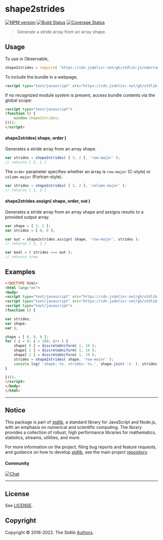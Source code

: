 <!--

@license Apache-2.0

Copyright (c) 2018 The Stdlib Authors.

Licensed under the Apache License, Version 2.0 (the "License");
you may not use this file except in compliance with the License.
You may obtain a copy of the License at

   http://www.apache.org/licenses/LICENSE-2.0

Unless required by applicable law or agreed to in writing, software
distributed under the License is distributed on an "AS IS" BASIS,
WITHOUT WARRANTIES OR CONDITIONS OF ANY KIND, either express or implied.
See the License for the specific language governing permissions and
limitations under the License.

-->

# shape2strides

[![NPM version][npm-image]][npm-url] [![Build Status][test-image]][test-url] [![Coverage Status][coverage-image]][coverage-url] <!-- [![dependencies][dependencies-image]][dependencies-url] -->

> Generate a stride array from an array shape.

<!-- Section to include introductory text. Make sure to keep an empty line after the intro `section` element and another before the `/section` close. -->

<section class="intro">

</section>

<!-- /.intro -->

<!-- Package usage documentation. -->



<section class="usage">

## Usage

To use in Observable,

```javascript
shape2strides = require( 'https://cdn.jsdelivr.net/gh/stdlib-js/ndarray-base-shape2strides@umd/bundle.js' )
```

To include the bundle in a webpage,

```html
<script type="text/javascript" src="https://cdn.jsdelivr.net/gh/stdlib-js/ndarray-base-shape2strides@umd/bundle.js"></script>
```

If no recognized module system is present, access bundle contents via the global scope:

```html
<script type="text/javascript">
(function () {
    window.shape2strides;
})();
</script>
```

#### shape2strides( shape, order )

Generates a stride array from an array shape.

```javascript
var strides = shape2strides( [ 3, 2 ], 'row-major' );
// returns [ 2, 1 ]
```

The `order` parameter specifies whether an array is `row-major` (C-style) or `column-major` (Fortran-style).

```javascript
var strides = shape2strides( [ 3, 2 ], 'column-major' );
// returns [ 1, 3 ]
```

#### shape2strides.assign( shape, order, out )

Generates a stride array from an array shape and assigns results to a provided output array.

```javascript
var shape = [ 3, 2 ];
var strides = [ 0, 0 ];

var out = shape2strides.assign( shape, 'row-major', strides );
// returns [ 2, 1 ]

var bool = ( strides === out );
// returns true
```

</section>

<!-- /.usage -->

<!-- Package usage notes. Make sure to keep an empty line after the `section` element and another before the `/section` close. -->

<section class="notes">

</section>

<!-- /.notes -->

<!-- Package usage examples. -->

<section class="examples">

## Examples

<!-- eslint no-undef: "error" -->

```html
<!DOCTYPE html>
<html lang="en">
<body>
<script type="text/javascript" src="https://cdn.jsdelivr.net/gh/stdlib-js/random-base-discrete-uniform@umd/bundle.js"></script>
<script type="text/javascript" src="https://cdn.jsdelivr.net/gh/stdlib-js/ndarray-base-shape2strides@umd/bundle.js"></script>
<script type="text/javascript">
(function () {

var strides;
var shape;
var i;

shape = [ 0, 0, 0 ];
for ( i = 0; i < 100; i++ ) {
    shape[ 0 ] = discreteUniform( 1, 10 );
    shape[ 1 ] = discreteUniform( 1, 10 );
    shape[ 2 ] = discreteUniform( 1, 10 );
    strides = shape2strides( shape, 'row-major' );
    console.log( 'shape: %s. strides: %s.', shape.join( 'x' ), strides.join( ', ' ) );
}

})();
</script>
</body>
</html>
```

</section>

<!-- /.examples -->

<!-- C interface documentation. -->



<!-- Section to include cited references. If references are included, add a horizontal rule *before* the section. Make sure to keep an empty line after the `section` element and another before the `/section` close. -->

<section class="references">

</section>

<!-- /.references -->

<!-- Section for related `stdlib` packages. Do not manually edit this section, as it is automatically populated. -->

<section class="related">

</section>

<!-- /.related -->

<!-- Section for all links. Make sure to keep an empty line after the `section` element and another before the `/section` close. -->


<section class="main-repo" >

* * *

## Notice

This package is part of [stdlib][stdlib], a standard library for JavaScript and Node.js, with an emphasis on numerical and scientific computing. The library provides a collection of robust, high performance libraries for mathematics, statistics, streams, utilities, and more.

For more information on the project, filing bug reports and feature requests, and guidance on how to develop [stdlib][stdlib], see the main project [repository][stdlib].

#### Community

[![Chat][chat-image]][chat-url]

---

## License

See [LICENSE][stdlib-license].


## Copyright

Copyright &copy; 2016-2022. The Stdlib [Authors][stdlib-authors].

</section>

<!-- /.stdlib -->

<!-- Section for all links. Make sure to keep an empty line after the `section` element and another before the `/section` close. -->

<section class="links">

[npm-image]: http://img.shields.io/npm/v/@stdlib/ndarray-base-shape2strides.svg
[npm-url]: https://npmjs.org/package/@stdlib/ndarray-base-shape2strides

[test-image]: https://github.com/stdlib-js/ndarray-base-shape2strides/actions/workflows/test.yml/badge.svg?branch=main
[test-url]: https://github.com/stdlib-js/ndarray-base-shape2strides/actions/workflows/test.yml?query=branch:main

[coverage-image]: https://img.shields.io/codecov/c/github/stdlib-js/ndarray-base-shape2strides/main.svg
[coverage-url]: https://codecov.io/github/stdlib-js/ndarray-base-shape2strides?branch=main

<!--

[dependencies-image]: https://img.shields.io/david/stdlib-js/ndarray-base-shape2strides.svg
[dependencies-url]: https://david-dm.org/stdlib-js/ndarray-base-shape2strides/main

-->

[chat-image]: https://img.shields.io/gitter/room/stdlib-js/stdlib.svg
[chat-url]: https://gitter.im/stdlib-js/stdlib/

[stdlib]: https://github.com/stdlib-js/stdlib

[stdlib-authors]: https://github.com/stdlib-js/stdlib/graphs/contributors

[umd]: https://github.com/umdjs/umd
[es-module]: https://developer.mozilla.org/en-US/docs/Web/JavaScript/Guide/Modules

[deno-url]: https://github.com/stdlib-js/ndarray-base-shape2strides/tree/deno
[umd-url]: https://github.com/stdlib-js/ndarray-base-shape2strides/tree/umd
[esm-url]: https://github.com/stdlib-js/ndarray-base-shape2strides/tree/esm

[stdlib-license]: https://raw.githubusercontent.com/stdlib-js/ndarray-base-shape2strides/main/LICENSE

</section>

<!-- /.links -->

